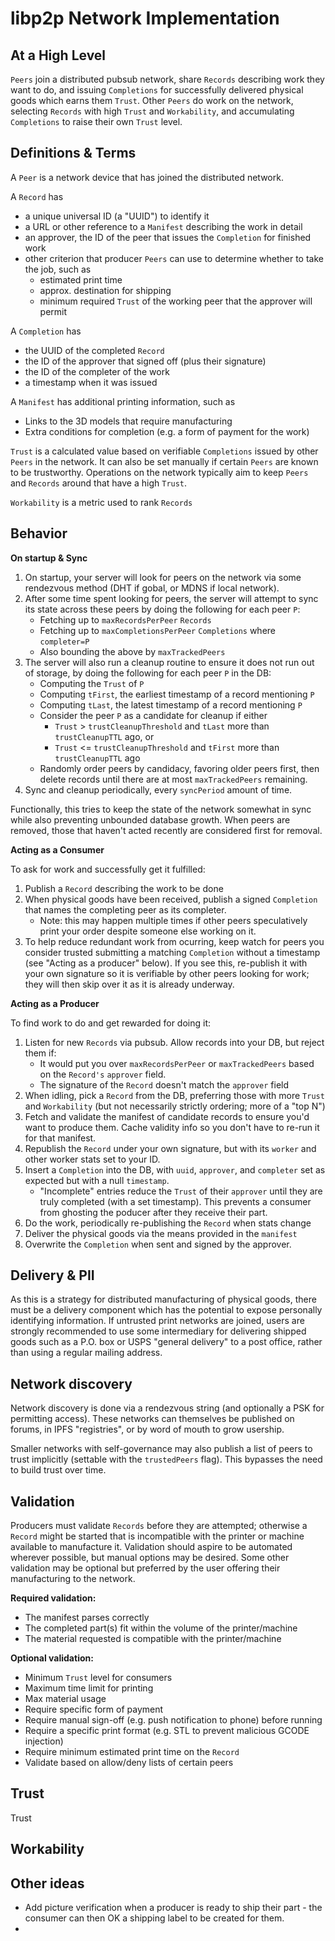 # libp2p Network Implementation

## At a High Level

`Peers` join a distributed pubsub network, share `Records` describing work they want to do, and issuing `Completions` for successfully delivered physical goods which earns them `Trust`. Other `Peers` do work on the network, selecting `Records` with high `Trust` and `Workability`, and accumulating `Completions` to raise their own `Trust` level.

## Definitions & Terms

A `Peer` is a network device that has joined the distributed network. 

A `Record` has

* a unique universal ID (a "UUID") to identify it
* a URL or other reference to a `Manifest` describing the work in detail
* an approver, the ID of the peer that issues the `Completion` for finished work
* other criterion that producer `Peers` can use to determine whether to take the job, such as
  * estimated print time
  * approx. destination for shipping
  * minimum required `Trust` of the working peer that the approver will permit

A `Completion` has

* the UUID of the completed `Record`
* the ID of the approver that signed off (plus their signature)
* the ID of the completer of the work
* a timestamp when it was issued

A `Manifest` has additional printing information, such as

* Links to the 3D models that require manufacturing
* Extra conditions for completion (e.g. a form of payment for the work)

`Trust` is a calculated value based on verifiable `Completions` issued by other `Peers` in the network. 
It can also be set manually if certain `Peers` are known to be trustworthy. Operations on the network typically aim to keep `Peers` and `Records` around that have a high `Trust`.

`Workability` is a metric used to rank `Records` 

## Behavior

**On startup & Sync**

1. On startup, your server will look for peers on the network via some rendezvous method (DHT if gobal, or MDNS if local network).
2. After some time spent looking for peers, the server will attempt to sync its state across these peers by doing the following for each peer `P`:
   * Fetching up to `maxRecordsPerPeer` `Records`
   * Fetching up to `maxCompletionsPerPeer` `Completions` where `completer=P`
   * Also bounding the above by `maxTrackedPeers`
3. The server will also run a cleanup routine to ensure it does not run out of storage, by doing the following for each peer `P` in the DB:
   * Computing the `Trust` of `P`
   * Computing `tFirst`, the earliest timestamp of a record mentioning `P`
   * Computing `tLast`, the latest timestamp of a record mentioning `P`
   * Consider the peer `P` as a candidate for cleanup if either
     * `Trust` > `trustCleanupThreshold` and `tLast` more than `trustCleanupTTL` ago, or
     * `Trust` <= `trustCleanupThreshold` and `tFirst` more than `trustCleanupTTL` ago
   * Randomly order peers by candidacy, favoring older peers first, then delete records until there are at most `maxTrackedPeers` remaining.
4. Sync and cleanup periodically, every `syncPeriod` amount of time.

Functionally, this tries to keep the state of the network somewhat in sync while also preventing unbounded database growth. When peers are removed, those that haven't acted recently are considered first for removal. 

**Acting as a Consumer**

To ask for work and successfully get it fulfilled:

1. Publish a `Record` describing the work to be done
2. When physical goods have been received, publish a signed `Completion` that names the completing peer as its completer. 
   * Note: this may happen multiple times if other peers speculatively print your order despite someone else working on it.
3. To help reduce redundant work from ocurring, keep watch for peers you consider trusted submitting a matching `Completion` without a timestamp (see "Acting as a producer" below). If you see this, re-publish it with your own signature so it is verifiable by other peers looking for work; they will then skip over it as it is already underway.

**Acting as a Producer**

To find work to do and get rewarded for doing it:

1. Listen for new `Records` via pubsub. Allow records into your DB, but reject them if:
   * It would put you over `maxRecordsPerPeer` or `maxTrackedPeers` based on the `Record's` `approver` field. 
   * The signature of the `Record` doesn't match the `approver` field
2. When idling, pick a `Record` from the DB, preferring those with more `Trust` and `Workability` (but not necessarily strictly ordering; more of a "top N")
3. Fetch and validate the manifest of candidate records to ensure you'd want to produce them. Cache validity info so you don't have to re-run it for that manifest.
4. Republish the `Record` under your own signature, but with its `worker` and other worker stats set to your ID.
5. Insert a `Completion` into the DB, with `uuid`, `approver`, and `completer` set as expected but with a null `timestamp`. 
   * "Incomplete" entries reduce the `Trust` of their `approver` until they are truly completed (with a set timestamp). This prevents a consumer from ghosting the poducer after they receive their part.
6. Do the work, periodically re-publishing the `Record` when stats change
7. Deliver the physical goods via the means provided in the `manifest`
8. Overwrite the `Completion` when sent and signed by the approver.

## Delivery & PII

As this is a strategy for distributed manufacturing of physical goods, there must be a delivery component which has the potential to expose personally identifying information. If untrusted print networks are joined, users are strongly recommended to use some intermediary for delivering shipped goods such as a P.O. box or USPS "general delivery" to a post office, rather than using a regular mailing address.

## Network discovery

Network discovery is done via a rendezvous string (and optionally a PSK for permitting access). These networks can themselves be published on forums, in IPFS "registries", or by word of mouth to grow usership. 

Smaller networks with self-governance may also publish a list of peers to trust implicitly (settable with the `trustedPeers` flag). This bypasses the need to build trust over time. 

## Validation

Producers must validate `Records` before they are attempted; otherwise a `Record` might be started that is incompatible with the printer or machine available to manufacture it. Validation should aspire to be automated wherever possible, but manual options may be desired. Some other validation may be optional but preferred by the user offering their manufacturing to the network.

**Required validation:**

* The manifest parses correctly
* The completed part(s) fit within the volume of the printer/machine
* The material requested is compatible with the printer/machine

**Optional validation:**

* Minimum `Trust` level for consumers
* Maximum time limit for printing
* Max material usage
* Require specific form of payment
* Require manual sign-off (e.g. push notification to phone) before running
* Require a specific print format (e.g. STL to prevent malicious GCODE injection)
* Require minimum estimated print time on the `Record` 
* Validate based on allow/deny lists of certain peers

## Trust

Trust 

## Workability

## Other ideas

* Add picture verification when a producer is ready to ship their part - the consumer can then OK a shipping label to be created for them.
* 
